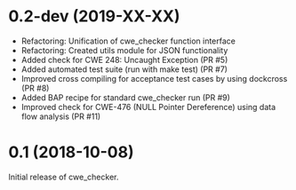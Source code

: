 0.2-dev (2019-XX-XX)
=====

-  Refactoring: Unification of cwe_checker function interface
-  Refactoring: Created utils module for JSON functionality
-  Added check for CWE 248: Uncaught Exception (PR #5)
-  Added automated test suite (run with make test) (PR #7)
-  Improved cross compiling for acceptance test cases by using dockcross (PR #8)
-  Added BAP recipe for standard cwe_checker run (PR #9)
-  Improved check for CWE-476 (NULL Pointer Dereference) using data flow analysis (PR #11)

0.1 (2018-10-08)
=====

Initial release of cwe_checker.
